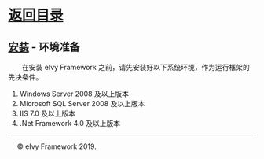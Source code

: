 # [返回目录](../README.html)

## [安装](Index.html) - 环境准备  

&emsp;&emsp;在安装 eIvy Framework 之前，请先安装好以下系统环境，作为运行框架的先决条件。

1. Windows Server 2008 及以上版本
2. Microsoft SQL Server 2008 及以上版本
3. IIS 7.0 及以上版本
4. .Net Framework 4.0 及以上版本

---
&emsp; &copy; eIvy Framework 2019.
